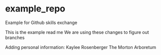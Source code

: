 # example_repo
Example for Github skills exchange 

This is the example read me 
We are using these changes to figure out branches 

Adding personal information: Kaylee Rosenberger
The Morton Arboretum 